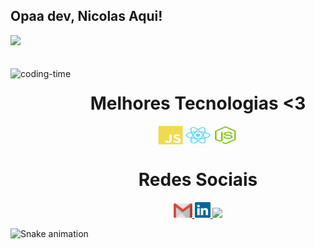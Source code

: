 ## Opaa dev, Nicolas Aqui!

<div>
  
  <img  height="180em" src="https://github-readme-stats.vercel.app/api?username=nickmn7&show_icons=true&theme=great-gatsby&include_all_commits=true&count_private=true"/>

</div>
<br>

<div  align="center"> 
  <div style="display: inline_block"><br>
    <img align="left" height="250" alt="coding-time" src="code.gif">
    <h1 align="center">Melhores Tecnologias <3</h1>
    <img align="center" height="30" width="40" alt="js-icon"  src="https://raw.githubusercontent.com/devicons/devicon/master/icons/javascript/javascript-plain.svg">
    <img align="center" height="30" width="40" alt="react-icon" src="https://raw.githubusercontent.com/devicons/devicon/master/icons/react/react-original.svg">
    <img align="center" height="30" width="40" alt="nodejs-icon" src="https://raw.githubusercontent.com/devicons/devicon/master/icons/nodejs/nodejs-original.svg">
   </div>
    
  
  <h1 align="center">Redes Sociais</h1>
    <a href = "mailto: nicolas.moreira.n7@gmail.com">
      <img width="30" src="gmail.svg">
    </a>
    <a href = "linkedin.com/in/nicolas-moreira-neves-9a0500205/">
      <img width="25" src="linkedin.svg">
    </a>
    <a href = "https://www.instagram.com/nickmn7/">
      <img width="25" src="instagram.png">
    </a>
</div>
  
![Snake animation](https://github.com/LuigiGF/LuigiGF/blob/output/github-contribution-grid-snake.svg)
